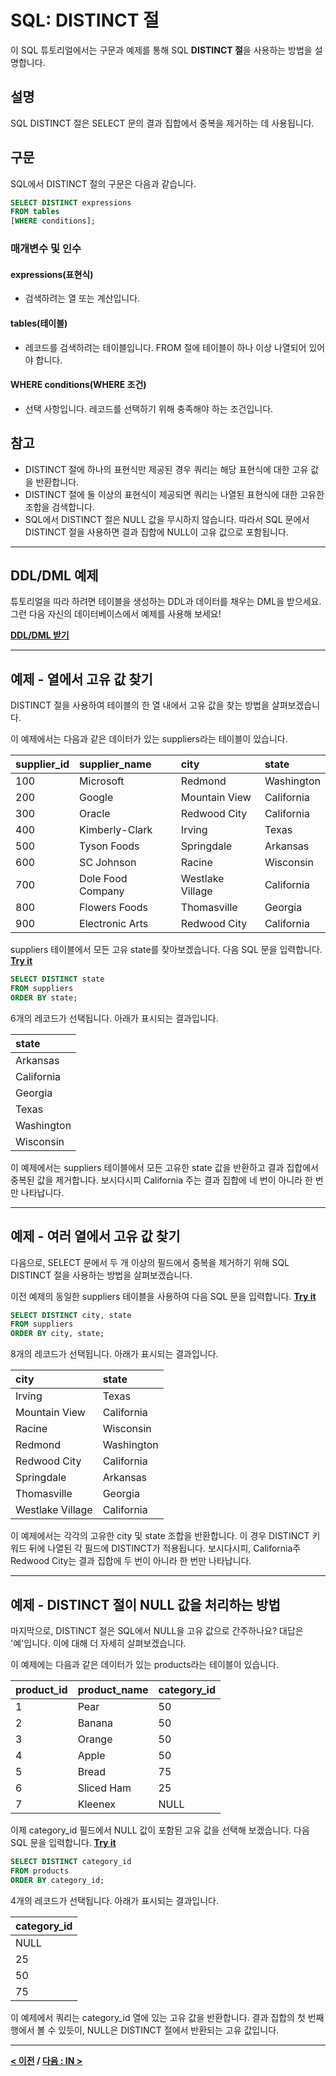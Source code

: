 # SQL: DISTINCT 절

이 SQL 튜토리얼에서는 구문과 예제를 통해 SQL **DISTINCT 절**을 사용하는 방법을 설명합니다.

## 설명
SQL DISTINCT 절은 SELECT 문의 결과 집합에서 중복을 제거하는 데 사용됩니다.

## 구문
SQL에서 DISTINCT 절의 구문은 다음과 같습니다.
```SQL
SELECT DISTINCT expressions
FROM tables
[WHERE conditions];
```
### 매개변수 및 인수
#### **expressions(표현식)**
- 검색하려는 열 또는 계산입니다.
#### **tables(테이블)**
- 레코드를 검색하려는 테이블입니다. FROM 절에 테이블이 하나 이상 나열되어 있어야 합니다.
#### **WHERE conditions(WHERE 조건)**
- 선택 사항입니다. 레코드를 선택하기 위해 충족해야 하는 조건입니다.

## 참고
- DISTINCT 절에 하나의 표현식만 제공된 경우 쿼리는 해당 표현식에 대한 고유 값을 반환합니다.
- DISTINCT 절에 둘 이상의 표현식이 제공되면 쿼리는 나열된 표현식에 대한 고유한 조합을 검색합니다.
- SQL에서 DISTINCT 절은 NULL 값을 무시하지 않습니다. 따라서 SQL 문에서 DISTINCT 절을 사용하면 결과 집합에 NULL이 고유 값으로 포함됩니다.

---
## DDL/DML 예제
튜토리얼을 따라 하려면 테이블을 생성하는 DDL과 데이터를 채우는 DML을 받으세요. 그런 다음 자신의 데이터베이스에서 예제를 사용해 보세요!

**[DDL/DML 받기](https://www.techonthenet.com/sql/distinct_ddl.php)**

---
## 예제 - 열에서 고유 값 찾기
DISTINCT 절을 사용하여 테이블의 한 열 내에서 고유 값을 찾는 방법을 살펴보겠습니다.

이 예제에서는 다음과 같은 데이터가 있는 suppliers라는 테이블이 있습니다.

| supplier_id | supplier_name     | city             | state      |
| :---------- | :---------------- | :--------------- | :--------- |
| 100         | Microsoft         | Redmond          | Washington |
| 200         | Google            | Mountain View    | California |
| 300         | Oracle            | Redwood City     | California |
| 400         | Kimberly-Clark    | Irving           | Texas      |
| 500         | Tyson Foods       | Springdale       | Arkansas   |
| 600         | SC Johnson        | Racine           | Wisconsin  |
| 700         | Dole Food Company | Westlake Village | California |
| 800         | Flowers Foods     | Thomasville      | Georgia    |
| 900         | Electronic Arts   | Redwood City     | California |

suppliers 테이블에서 모든 고유 state를 찾아보겠습니다. 다음 SQL 문을 입력합니다. **[Try it](https://www.techonthenet.com/sql/distinct_try_sql.php)**
```SQL
SELECT DISTINCT state
FROM suppliers
ORDER BY state;
```
6개의 레코드가 선택됩니다. 아래가 표시되는 결과입니다.

| state      |
| :--------- |
| Arkansas   |
| California |
| Georgia    |
| Texas      |
| Washington |
| Wisconsin  |

이 예제에서는 suppliers 테이블에서 모든 고유한 state 값을 반환하고 결과 집합에서 중복된 값을 제거합니다. 보시다시피 California 주는 결과 집합에 네 번이 아니라 한 번만 나타납니다.

---
## 예제 - 여러 열에서 고유 값 찾기
다음으로, SELECT 문에서 두 개 이상의 필드에서 중복을 제거하기 위해 SQL DISTINCT 절을 사용하는 방법을 살펴보겠습니다.

이전 예제의 동일한 suppliers 테이블을 사용하여 다음 SQL 문을 입력합니다. **[Try it](https://www.techonthenet.com/sql/distinct_try_sql.php)**
```SQL
SELECT DISTINCT city, state
FROM suppliers
ORDER BY city, state;
```
8개의 레코드가 선택됩니다. 아래가 표시되는 결과입니다.

| city             | state      |
| :--------------- | :--------- |
| Irving           | Texas      |
| Mountain View    | California |
| Racine           | Wisconsin  |
| Redmond          | Washington |
| Redwood City     | California |
| Springdale       | Arkansas   |
| Thomasville      | Georgia    |
| Westlake Village | California |

이 예제에서는 각각의 고유한 city 및 state 조합을 반환합니다. 이 경우 DISTINCT 키워드 뒤에 나열된 각 필드에 DISTINCT가 적용됩니다. 보시다시피, California주 Redwood City는 결과 집합에 두 번이 아니라 한 번만 나타납니다.

---
## 예제 - DISTINCT 절이 NULL 값을 처리하는 방법
마지막으로, DISTINCT 절은 SQL에서 NULL을 고유 값으로 간주하나요? 대답은 '예'입니다. 이에 대해 더 자세히 살펴보겠습니다.

이 예제에는 다음과 같은 데이터가 있는 products라는 테이블이 있습니다.

| product_id | product_name | category_id |
| :--------- | :----------- | :---------- |
| 1          | Pear         | 50          |
| 2          | Banana       | 50          |
| 3          | Orange       | 50          |
| 4          | Apple        | 50          |
| 5          | Bread        | 75          |
| 6          | Sliced Ham   | 25          |
| 7          | Kleenex      | NULL        |

이제 category_id 필드에서 NULL 값이 포함된 고유 값을 선택해 보겠습니다. 다음 SQL 문을 입력합니다. **[Try it](https://www.techonthenet.com/sql/distinct_try_sql.php)**
```SQL
SELECT DISTINCT category_id
FROM products
ORDER BY category_id;
```
4개의 레코드가 선택됩니다. 아래가 표시되는 결과입니다.

| category_id |
| :---------- |
| NULL        |
| 25          |
| 50          |
| 75          |

이 예제에서 쿼리는 category_id 열에 있는 고유 값을 반환합니다. 결과 집합의 첫 번째 행에서 볼 수 있듯이, NULL은 DISTINCT 절에서 반환되는 고유 값입니다.

---
**[< 이전](AND_OR.md) / [다음 : IN >](IN.md)**